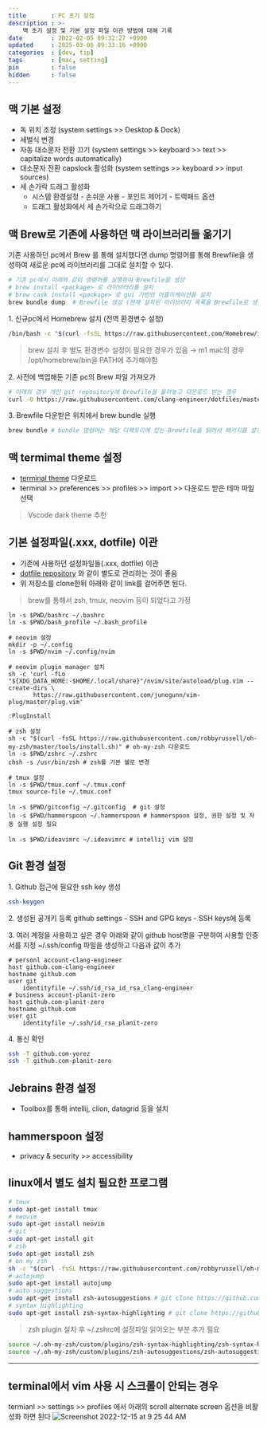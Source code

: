 ```yaml
---
title       : PC 초기 설정
description : >-
    맥 초기 설정 및 기본 설정 파일 이관 방법에 대해 기록
date        : 2022-02-05 09:32:27 +0900
updated     : 2025-03-06 09:33:16 +0900
categories  : [dev, tip]
tags        : [mac, setting]
pin         : false
hidden      : false
---
```


## 맥 기본 설정
- 독 위치 조정 (system settings >> Desktop & Dock)
- 세벌식 변경
- 자동 대소문자 전환 끄기 (system settings >> keyboard >> text >> capitalize words automatically)
- 대소문자 전환 capslock 활성화 (system settings >> keyboard >> input sources)
- 세 손가락 드래그 활성화
  + 시스템 환경설정 - 손쉬운 사용 - 포인트 제어기 - 트랙패드 옵션
  + 드래그 활성화에서 세 손가락으로 드래그하기

## 맥 Brew로 기존에 사용하던 맥 라이브러리들 옮기기 
기존 사용하던 pc에서 Brew 를 통해 설치했다면 dump 명령어를 통해 Brewfile을 생성하여 새로운 pc에 라이브러리를 그대로 설치할 수 있다.
```sh
# 기존 pc에서 아래와 같이 명령어를 실행하여 Brewfile을 생성
# brew install <package> 로 라이브러리를 설치
# brew cask install <package> 로 gui 기반의 어플리케이션을 설치
brew bundle dump  # Brewfile 생성 (현재 설치된 라이브러리 목록을 Brewfile로 생성)
```

1.&nbsp;신규pc에서 Homebrew 설치 (전역 환경변수 설정)
```sh
/bin/bash -c "$(curl -fsSL https://raw.githubusercontent.com/Homebrew/install/master/install.sh)"
```
> brew 설치 후 별도 환경변수 설정이 필요한 경우가 있음 &#8594;
> m1 mac의 경우 /opt/homebrew/bin을 PATH에 추가해야함

2.&nbsp;사전에 백업해둔 기존 pc의 Brew 파일 가져오가
```sh
# 아래의 경우 개인 git repository에 Brewfile을 올려놓고 다운로드 받는 경우
curl -O https://raw.githubusercontent.com/clang-engineer/dotfiles/master/Brewfile
```

3.&nbsp;Brewfile 다운받은 위치에서 brew bundle 실행
```sh
brew bundle # bundle 명령어는 해당 디렉토리에 있는 Brewfile을 읽어서 패키지를 설치
```

## 맥 termimal theme 설정
- [terminal theme](https://github.com/lysyi3m/macos-terminal-themes) 다운로드
- terminal >> preferences >> profiles >> import >> 다운로드 받은 테마 파일 선택
> Vscode dark theme 추천


## 기본 설정파일(.xxx, dotfile) 이관
- 기존에 사용하던 설정파일들(.xxx, dotfile) 이관 
- [dotfile repository](https://github.com/clang-engineer/dotfiles) 와 같이 별도로 관리하는 것이 좋음
- 위 저장소를 clone한뒤 아래와 같이 link를 걸어주면 된다.
> brew를 통해서 zsh, tmux, neovim 등이 되었다고 가정

```ssh
ln -s $PWD/bashrc ~/.bashrc
ln -s $PWD/bash_profile ~/.bash_profile

# neovim 설정
mkdir -p ~/.config
ln -s $PWD/nvim ~/.config/nvim

# neovim plugin manager 설치
sh -c 'curl -fLo "${XDG_DATA_HOME:-$HOME/.local/share}"/nvim/site/autoload/plug.vim --create-dirs \
       https://raw.githubusercontent.com/junegunn/vim-plug/master/plug.vim'

:PlugInstall

# zsh 설정
sh -c "$(curl -fsSL https://raw.githubusercontent.com/robbyrussell/oh-my-zsh/master/tools/install.sh)" # oh-my-zsh 다운로드
ln -s $PWD/zshrc ~/.zshrc
chsh -s /usr/bin/zsh # zsh를 기본 쉘로 변경

# tmux 설정
ln -s $PWD/tmux.conf ~/.tmux.conf
tmux source-file ~/.tmux.conf

ln -s $PWD/gitconfig ~/.gitconfig  # git 설정
ln -s $PWD/hammerspoon ~/.hammerspoon # hammerspoon 설정, 권한 설정 및 자동 실행 설정 필요

ln -s $PWD/ideavimrc ~/.ideavimrc # intellij vim 설정
```

## Git 환경 설정
1.&nbsp;Github 접근에 필요한 ssh key 생성
```sh
ssh-keygen
```

2.&nbsp;생성된 공개키 등록
github settings - SSH and GPG keys - SSH keys에 등록

3.&nbsp;여러 계정을 사용하고 싶은 경우 아래와 같이 github host명을 구분하여 사용할 인증서를 지정
~/.ssh/config 파일을 생성하고 다음과 값이 추가
```plaintext
# personl account-clang-engineer 
host github.com-clang-engineer
hostname github.com
user git
    identityfile ~/.ssh/id_rsa_id_rsa_clang-engineer
# business account-planit-zero
host github.com-planit-zero
hostname github.com
user git
    identityfile ~/.ssh/id_rsa_planit-zero
```

4.&nbsp;통신 확인
```sh
ssh -T github.com-yorez
ssh -T github.com-planit-zero
```

## Jebrains 환경 설정
- Toolbox를 통해 intellij, clion, datagrid 등을 설치

## hammerspoon 설정
- privacy & security >> accessibility 

## linux에서 별도 설치 필요한 프로그램
```sh
# tmux
sudo apt-get install tmux
# neovim
sudo apt-get install neovim
# git
sudo apt-get install git
# zsh
sudo apt-get install zsh
# on my zsh
sh -c "$(curl -fsSL https://raw.githubusercontent.com/robbyrussell/oh-my-zsh/master/tools/install.sh)"
# autojump
sudo apt-get install autojump
# auto suggestions
sudo apt-get install zsh-autosuggestions # git clone https://github.com/zsh-users/zsh-autosuggestions ${ZSH_CUSTOM:-~/.oh-my-zsh/custom}/plugins/zsh-autosuggestions
# syntax highlighting
sudo apt-get install zsh-syntax-highlighting # git clone https://github.com/zsh-users/zsh-syntax-highlighting.git ${ZSH_CUSTOM:-~/.oh-my-zsh/custom}/plugins/zsh-syntax-highlighting
```
> zsh plugin 설치 후 ~/.zshrc에 설정파일 읽어오는 부분 추가 필요
```sh
source ~/.oh-my-zsh/custom/plugins/zsh-syntax-highlighting/zsh-syntax-highlighting.zsh
source ~/.oh-my-zsh/custom/plugins/zsh-autosuggestions/zsh-autosuggestions.zsh
```

--- 

## terminal에서 vim 사용 시 스크롤이 안되는 경우
termianl >> settings >> profiles 에서 아래의 scroll alternate screen 옵션을 비활성화 하면 된다
![Screenshot 2022-12-15 at 9 25 44 AM](https://user-images.githubusercontent.com/39648594/207744062-ad50f078-7b15-44a6-98b4-ac12a7262f51.png)

